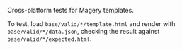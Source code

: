 Cross-platform tests for Magery templates.

To test, load `base/valid/*/template.html` and render with
`base/valid/*/data.json`, checking the result against
`base/valid/*/expected.html`.

